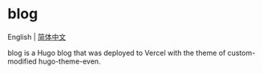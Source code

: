 # blog

English | [简体中文](./README-zh.md "简体中文")

blog is a Hugo blog that was deployed to Vercel with the theme of custom-modified hugo-theme-even.
